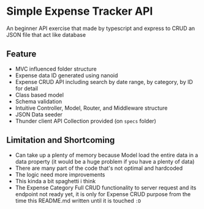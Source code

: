 # Simple Expense Tracker API
An beginner API exercise that made by typescript and express to CRUD an JSON file that act like database

## Feature
- MVC influenced folder structure
- Expense data ID generated using nanoid
- Expense CRUD API including search by date range, by category, by ID for detail
- Class based model
- Schema validation
- Intuitive Controller, Model, Router, and Middleware structure
- JSON Data seeder
- Thunder client API Collection provided (on `specs` folder)

## Limitation and Shortcoming
- Can take up a plenty of memory because Model load the entire data in a data property (it would be a huge problem if you have a plenty of data)
- There are many part of the code that's not optimal and hardcoded
- The logic need more improvements
- This kinda a bit spaghetti i think 
- The Expense Category Full CRUD functionality to server request and its endpoint not ready yet, it is only for Expense CRUD purpose from the time this README.md written until it is touched `:D`